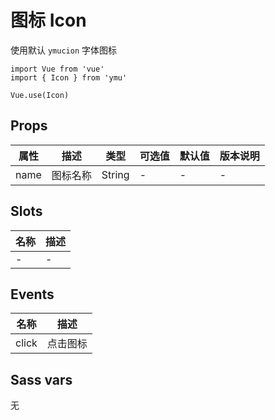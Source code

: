 # 图标 Icon

使用默认 `ymucion` 字体图标

```JS
import Vue from 'vue'
import { Icon } from 'ymu'

Vue.use(Icon)
```

## Props

| 属性 | 描述 | 类型 | 可选值 | 默认值 | 版本说明 |
| - | - | - | - | - | - |
| name | 图标名称 | String | - | - | - |

## Slots

| 名称 | 描述 |
| - | - |
| - | - |

## Events

| 名称 | 描述 |
| :-: | :-: |
| click | 点击图标 |

## Sass vars

无
